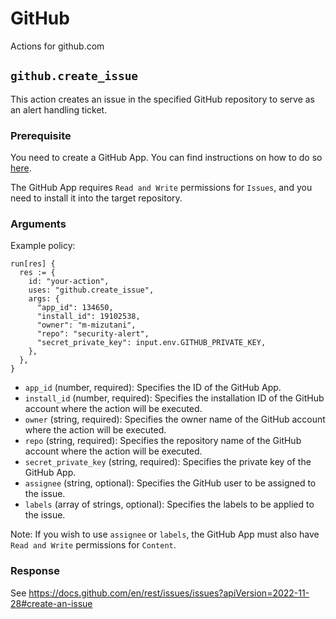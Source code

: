 # GitHub

Actions for github.com

## `github.create_issue`

This action creates an issue in the specified GitHub repository to serve as an alert handling ticket.

### Prerequisite

You need to create a GitHub App. You can find instructions on how to do so [here](https://docs.github.com/en/apps/creating-github-apps/creating-github-apps/creating-a-github-app).

The GitHub App requires `Read and Write` permissions for `Issues`, and you need to install it into the target repository.

### Arguments

Example policy:

```rego
run[res] {
  res := {
    id: "your-action",
    uses: "github.create_issue",
    args: {
      "app_id": 134650,
      "install_id": 19102538,
      "owner": "m-mizutani",
      "repo": "security-alert",
      "secret_private_key": input.env.GITHUB_PRIVATE_KEY,
    },
  },
}
```

- `app_id` (number, required): Specifies the ID of the GitHub App.
- `install_id` (number, required): Specifies the installation ID of the GitHub account where the action will be executed.
- `owner` (string, required): Specifies the owner name of the GitHub account where the action will be executed.
- `repo` (string, required): Specifies the repository name of the GitHub account where the action will be executed.
- `secret_private_key` (string, required): Specifies the private key of the GitHub App.
- `assignee` (string, optional): Specifies the GitHub user to be assigned to the issue.
- `labels` (array of strings, optional): Specifies the labels to be applied to the issue.

Note: If you wish to use `assignee` or `labels`, the GitHub App must also have `Read and Write` permissions for `Content`.

### Response

See https://docs.github.com/en/rest/issues/issues?apiVersion=2022-11-28#create-an-issue
